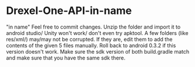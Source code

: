 # Drexel-One-API-in-name
"in name"
Feel free to commit changes.
Unzip the folder and import it to android studio/ Unity won't work/ don't even try apktool.
A few folders (like res/xml/) may/may not be corrupted. If they are, edit them to add the contents of the given 5 files manually.
Roll back to android 0.3.2 if this version doesn't work.
Make sure the sdk version of both build.gradle match and make sure that you have the same sdk there.
